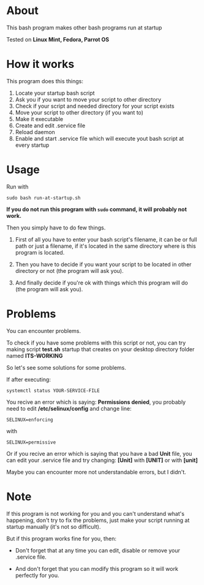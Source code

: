 # About
This bash program makes other bash programs run at startup

Tested on **Linux Mint, Fedora, Parrot OS**
# How it works
This program does this things:

1. Locate your startup bash script
2. Ask you if you want to move your script to other directory
3. Check if your script and needed directory for your script exists
4. Move your script to other directory (if you want to)
5. Make it executable
6. Create and edit .service file
7. Reload daemon
8. Enable and start .service file which will execute yout bash script at every startup

# Usage
Run with
```
sudo bash run-at-startup.sh
```

**If you do not run this program with `sudo` command, it will probably not work.**

Then you simply have to do few things.

1. First of all you  have to enter your bash script's filename, it can be or full path or just a filename, if it's located in the same directory where is this program is located.

2. Then you have to decide if you want your script to be located in other directory or not (the program will ask you).

3. And finally decide if you're ok with things which this program will do (the program will ask you).

# Problems
You can encounter problems.

To check if you have some problems with this script or not, you can try making script **test.sh** startup that creates on your desktop directory folder named **ITS-WORKING**

So let's see some solutions for some problems.

If after executing: 
```
systemctl status YOUR-SERVICE-FILE
```
You recive an error which is saying: **Permissions denied**, you probably need to edit **/etc/selinux/config** and change line:
```
SELINUX=enforcing 
```
with
```
SELINUX=permissive
```

Or if you recive an error which is saying that you have a bad **Unit** file, you can edit your .service file and try changing:
**[Unit]** with **[UNIT]** or with **[unit]**

Maybe you can encounter more not understandable errors, but I didn't.

# Note
If this program is not working for you and you can't understand what's happening, don't try to fix the problems, just make your script running at startup manually (it's not so difficult).

But if this program works fine for you, then:
- Don't forget that at any time you can edit, disable or remove your .service file.

- And don't forget that you can modify this program so it will work perfectly for you.
